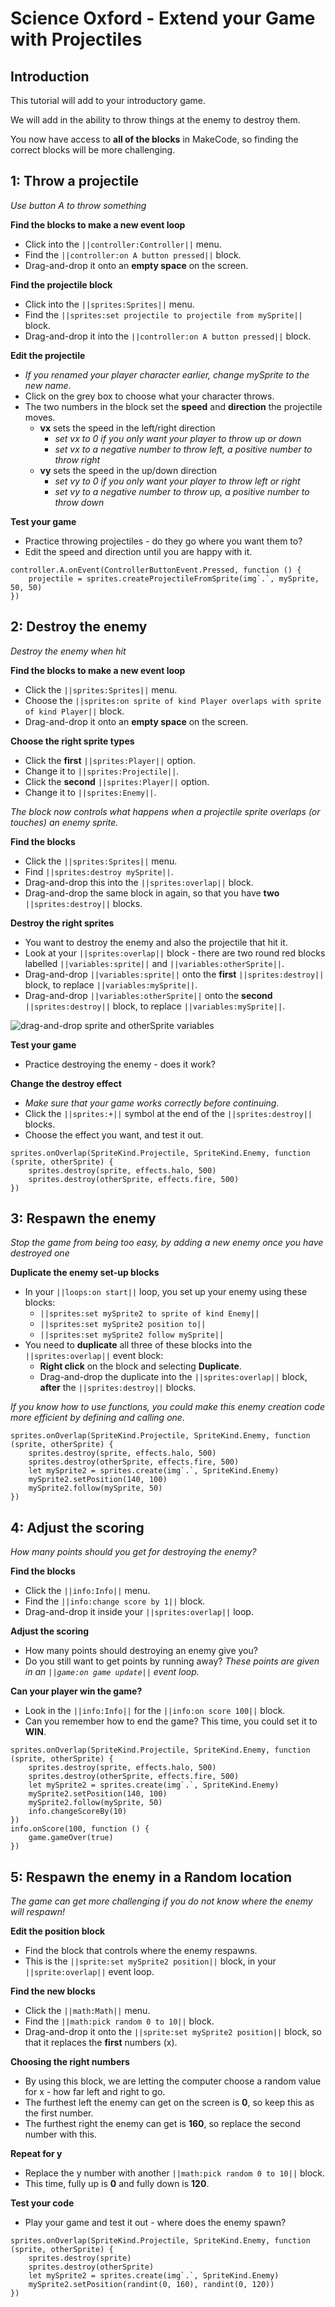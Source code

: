 # Science Oxford - Extend your Game with Projectiles

## Introduction

This tutorial will add to your introductory game.

We will add in the ability to throw things at the enemy to destroy them.

You now have access to **all of the blocks** in MakeCode, so finding the correct blocks will be more challenging.

## 1: Throw a projectile
*Use button A to throw something*

**Find the blocks to make a new event loop**
- Click into the ``||controller:Controller||`` menu.
- Find the ``||controller:on A button pressed||`` block.
- Drag-and-drop it onto an **empty space** on the screen.

**Find the projectile block**
- Click into the ``||sprites:Sprites||`` menu.
- Find the ``||sprites:set projectile to projectile from mySprite||`` block.
- Drag-and-drop it into the ``||controller:on A button pressed||`` block.

**Edit the projectile**
- *If you renamed your player character earlier, change mySprite to the new name*.
- Click on the grey box to choose what your character throws.
- The two numbers in the block set the **speed** and **direction** the projectile moves.
    - **vx** sets the speed in the left/right direction
        - *set vx to 0 if you only want your player to throw up or down*
        - *set vx to a negative number to throw left, a positive number to throw right*
    - **vy** sets the speed in the up/down direction
        - *set vy to 0 if you only want your player to throw left or right*
        - *set vy to a negative number to throw up, a positive number to throw down*

**Test your game**
- Practice throwing projectiles - do they go where you want them to?
- Edit the speed and direction until you are happy with it.

```blocks
controller.A.onEvent(ControllerButtonEvent.Pressed, function () {
    projectile = sprites.createProjectileFromSprite(img`.`, mySprite, 50, 50)
})
```


## 2: Destroy the enemy
*Destroy the enemy when hit*

**Find the blocks to make a new event loop**
- Click the ``||sprites:Sprites||`` menu.
- Choose the ``||sprites:on sprite of kind Player overlaps with sprite of kind Player||`` block.
- Drag-and-drop it onto an **empty space** on the screen.

**Choose the right sprite types**
- Click the **first** ``||sprites:Player||`` option.
- Change it to ``||sprites:Projectile||``.
- Click the **second** ``||sprites:Player||`` option.
- Change it to ``||sprites:Enemy||``.

*The block now controls what happens when a projectile sprite overlaps (or touches) an enemy sprite.*

**Find the blocks**
- Click the ``||sprites:Sprites||`` menu.
- Find ``||sprites:destroy mySprite||``.
- Drag-and-drop this into the ``||sprites:overlap||`` block.
- Drag-and-drop the same block in again, so that you have **two** ``||sprites:destroy||`` blocks.

**Destroy the right sprites**
- You want to destroy the enemy and also the projectile that hit it.
- Look at your ``||sprites:overlap||`` block - there are two round red blocks labelled ``||variables:sprite||`` and ``||variables:otherSprite||``.
- Drag-and-drop ``||variables:sprite||`` onto the **first** ``||sprites:destroy||`` block, to replace ``||variables:mySprite||``.
- Drag-and-drop ``||variables:otherSprite||`` onto the **second** ``||sprites:destroy||`` block, to replace ``||variables:mySprite||``.

![drag-and-drop sprite and otherSprite variables](https://raw.githubusercontent.com/Isioviel/arcade-projectilesextension/master/images/sprite-otherSprite-dragdrop.PNG)

**Test your game**
- Practice destroying the enemy - does it work?

**Change the destroy effect**
- *Make sure that your game works correctly before continuing.*
- Click the ``||sprites:+||`` symbol at the end of the ``||sprites:destroy||`` blocks.
- Choose the effect you want, and test it out.

```blocks
sprites.onOverlap(SpriteKind.Projectile, SpriteKind.Enemy, function (sprite, otherSprite) {
    sprites.destroy(sprite, effects.halo, 500)
    sprites.destroy(otherSprite, effects.fire, 500)
})
```


## 3: Respawn the enemy
*Stop the game from being too easy, by adding a new enemy once you have destroyed one*

**Duplicate the enemy set-up blocks**
- In your ``||loops:on start||`` loop, you set up your enemy using these blocks:
    - ``||sprites:set mySprite2 to sprite of kind Enemy||``
    - ``||sprites:set mySprite2 position to||``
    - ``||sprites:set mySprite2 follow mySprite||``
- You need to **duplicate** all three of these blocks into the ``||sprites:overlap||`` event block:
    - **Right click** on the block and selecting **Duplicate**.
    - Drag-and-drop the duplicate into the ``||sprites:overlap||`` block, **after** the ``||sprites:destroy||`` blocks.

*If you know how to use functions, you could make this enemy creation code more efficient by defining and calling one.*

```blocks
sprites.onOverlap(SpriteKind.Projectile, SpriteKind.Enemy, function (sprite, otherSprite) {
    sprites.destroy(sprite, effects.halo, 500)
    sprites.destroy(otherSprite, effects.fire, 500)
    let mySprite2 = sprites.create(img`.`, SpriteKind.Enemy)
    mySprite2.setPosition(140, 100)
    mySprite2.follow(mySprite, 50)
})
```

## 4: Adjust the scoring
*How many points should you get for destroying the enemy?*

**Find the blocks**
- Click the ``||info:Info||`` menu.
- Find the ``||info:change score by 1||`` block.
- Drag-and-drop it inside your ``||sprites:overlap||`` loop.

**Adjust the scoring**
- How many points should destroying an enemy give you?
- Do you still want to get points by running away? *These points are given in an ``||game:on game update||`` event loop.*

**Can your player win the game?**
- Look in the ``||info:Info||`` for the ``||info:on score 100||`` block.
- Can you remember how to end the game? This time, you could set it to **WIN**.

```blocks
sprites.onOverlap(SpriteKind.Projectile, SpriteKind.Enemy, function (sprite, otherSprite) {
    sprites.destroy(sprite, effects.halo, 500)
    sprites.destroy(otherSprite, effects.fire, 500)
    let mySprite2 = sprites.create(img`.`, SpriteKind.Enemy)
    mySprite2.setPosition(140, 100)
    mySprite2.follow(mySprite, 50)
    info.changeScoreBy(10)
})
info.onScore(100, function () {
    game.gameOver(true)
})
```

## 5: Respawn the enemy in a Random location
*The game can get more challenging if you do not know where the enemy will respawn!*

**Edit the position block**
- Find the block that controls where the enemy respawns.
- This is the ``||sprite:set mySprite2 position||`` block, in your ``||sprite:overlap||`` event loop.

**Find the new blocks**
- Click the ``||math:Math||`` menu.
- Find the ``||math:pick random 0 to 10||`` block.
- Drag-and-drop it onto the ``||sprite:set mySprite2 position||`` block, so that it replaces the **first** numbers (x).

**Choosing the right numbers**
- By using this block, we are letting the computer choose a random value for x - how far left and right to go.
- The furthest left the enemy can get on the screen is **0**, so keep this as the first number.
- The furthest right the enemy can get is **160**, so replace the second number with this.

**Repeat for y**
- Replace the y number with another ``||math:pick random 0 to 10||`` block.
- This time, fully up is **0** and fully down is **120**.

**Test your code**
- Play your game and test it out - where does the enemy spawn?

```blocks
sprites.onOverlap(SpriteKind.Projectile, SpriteKind.Enemy, function (sprite, otherSprite) {
    sprites.destroy(sprite)
    sprites.destroy(otherSprite)
    let mySprite2 = sprites.create(img`.`, SpriteKind.Enemy)
    mySprite2.setPosition(randint(0, 160), randint(0, 120))
})
```